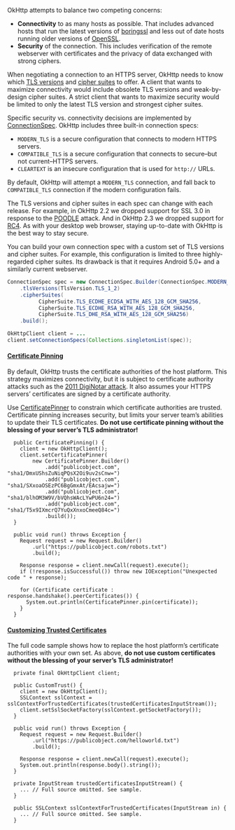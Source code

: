 OkHttp attempts to balance two competing concerns:

 * **Connectivity** to as many hosts as possible. That includes advanced hosts that run the latest versions of [boringssl](https://boringssl.googlesource.com/boringssl/) and less out of date hosts running older versions of [OpenSSL](https://www.openssl.org/).
 * **Security** of the connection. This includes verification of the remote webserver with certificates and the privacy of data exchanged with strong ciphers.

When negotiating a connection to an HTTPS server, OkHttp needs to know which [TLS versions](http://square.github.io/okhttp/2.x/okhttp/com/squareup/okhttp/TlsVersion.html) and [cipher suites](http://square.github.io/okhttp/2.x/okhttp/com/squareup/okhttp/CipherSuite.html) to offer. A client that wants to maximize connectivity would include obsolete TLS versions and weak-by-design cipher suites. A strict client that wants to maximize security would be limited to only the latest TLS version and strongest cipher suites.

Specific security vs. connectivity decisions are implemented by [ConnectionSpec](http://square.github.io/okhttp/2.x/okhttp/com/squareup/okhttp/ConnectionSpec.html). OkHttp includes three built-in connection specs:

 * `MODERN_TLS` is a secure configuration that connects to modern HTTPS servers.
 * `COMPATIBLE_TLS` is a secure configuration that connects to secure–but not current–HTTPS servers.
 * `CLEARTEXT` is an insecure configuration that is used for `http://` URLs.

By default, OkHttp will attempt a `MODERN_TLS` connection, and fall back to `COMPATIBLE_TLS` connection if the modern configuration fails.

The TLS versions and cipher suites in each spec can change with each release. For example, in OkHttp 2.2 we dropped support for SSL 3.0 in response to the [POODLE](http://googleonlinesecurity.blogspot.ca/2014/10/this-poodle-bites-exploiting-ssl-30.html) attack. And in OkHttp 2.3 we dropped support for [RC4](http://en.wikipedia.org/wiki/RC4#Security). As with your desktop web browser, staying up-to-date with OkHttp is the best way to stay secure.

You can build your own connection spec with a custom set of TLS versions and cipher suites. For example, this configuration is limited to three highly-regarded cipher suites. Its drawback is that it requires Android 5.0+ and a similarly current webserver.

```java
ConnectionSpec spec = new ConnectionSpec.Builder(ConnectionSpec.MODERN_TLS)  
    .tlsVersions(TlsVersion.TLS_1_2)
    .cipherSuites(
          CipherSuite.TLS_ECDHE_ECDSA_WITH_AES_128_GCM_SHA256,
          CipherSuite.TLS_ECDHE_RSA_WITH_AES_128_GCM_SHA256,
          CipherSuite.TLS_DHE_RSA_WITH_AES_128_GCM_SHA256)
    .build();

OkHttpClient client = ...
client.setConnectionSpecs(Collections.singletonList(spec));
```

#### [Certificate Pinning](https://github.com/square/okhttp/blob/master/samples/guide/src/main/java/okhttp3/recipes/CertificatePinning.java)

By default, OkHttp trusts the certificate authorities of the host platform. This strategy maximizes connectivity, but it is subject to certificate authority attacks such as the [2011 DigiNotar attack](http://www.computerworld.com/article/2510951/cybercrime-hacking/hackers-spied-on-300-000-iranians-using-fake-google-certificate.html). It also assumes your HTTPS servers’ certificates are signed by a certificate authority.

Use [CertificatePinner](http://square.github.io/okhttp/2.x/okhttp/com/squareup/okhttp/CertificatePinner.html) to constrain which certificate authorities are trusted. Certificate pinning increases security, but limits your server team’s abilities to update their TLS certificates. **Do not use certificate pinning without the blessing of your server’s TLS administrator!**

```
  public CertificatePinning() {
    client = new OkHttpClient();
    client.setCertificatePinner(
        new CertificatePinner.Builder()
            .add("publicobject.com", "sha1/DmxUShsZuNiqPQsX2Oi9uv2sCnw=")
            .add("publicobject.com", "sha1/SXxoaOSEzPC6BgGmxAt/EAcsajw=")
            .add("publicobject.com", "sha1/blhOM3W9V/bVQhsWAcLYwPU6n24=")
            .add("publicobject.com", "sha1/T5x9IXmcrQ7YuQxXnxoCmeeQ84c=")
            .build());
  }

  public void run() throws Exception {
    Request request = new Request.Builder()
        .url("https://publicobject.com/robots.txt")
        .build();

    Response response = client.newCall(request).execute();
    if (!response.isSuccessful()) throw new IOException("Unexpected code " + response);

    for (Certificate certificate : response.handshake().peerCertificates()) {
      System.out.println(CertificatePinner.pin(certificate));
    }
  }
```

#### [Customizing Trusted Certificates](https://github.com/square/okhttp/blob/master/samples/guide/src/main/java/okhttp3/recipes/CustomTrust.java)

The full code sample shows how to replace the host platform’s certificate authorities with your own set. As above, **do not use custom certificates without the blessing of your server’s TLS administrator!**

```
  private final OkHttpClient client;

  public CustomTrust() {
    client = new OkHttpClient();
    SSLContext sslContext = sslContextForTrustedCertificates(trustedCertificatesInputStream());
    client.setSslSocketFactory(sslContext.getSocketFactory());
  }

  public void run() throws Exception {
    Request request = new Request.Builder()
        .url("https://publicobject.com/helloworld.txt")
        .build();

    Response response = client.newCall(request).execute();
    System.out.println(response.body().string());
  }

  private InputStream trustedCertificatesInputStream() {
    ... // Full source omitted. See sample.
  }

  public SSLContext sslContextForTrustedCertificates(InputStream in) {
    ... // Full source omitted. See sample.
  }
```

